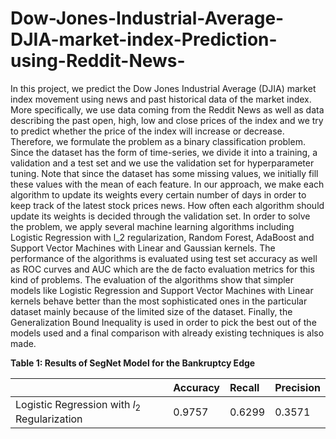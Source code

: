 # Dow-Jones-Industrial-Average-DJIA-market-index-Prediction-using-Reddit-News-

In this project, we predict the Dow Jones Industrial Average (DJIA) market index movement using news and past historical data of the market index. More specifically, we use data coming from the Reddit News as well as data describing the past open, high, low and close prices of the index and we try to predict whether the price of the index will increase or decrease. Therefore, we formulate the problem as a binary classification problem. Since the dataset has the form of time-series, we divide it into a training, a validation and a test set and we use the validation set for hyperparameter tuning. Note that since the dataset has some missing values, we initially fill these values with the mean of each feature. In our approach, we make each algorithm to update its weights every certain number of days in order to keep track of the latest stock prices news. How often each algorithm should update its weights is decided through the validation set. In order to solve the problem, we apply several machine learning algorithms including Logistic Regression with l_2 regularization, Random Forest, AdaBoost and Support Vector Machines with Linear and Gaussian kernels. The performance of the algorithms is evaluated using test set accuracy as well as ROC curves and AUC which are the de facto evaluation metrics for this kind of problems. The evaluation of the algorithms show that simpler models like Logistic Regression and Support Vector Machines with Linear kernels behave better than the most sophisticated ones in the particular dataset mainly because of the limited size of the dataset.  Finally, the Generalization Bound Inequality is used in order to pick the best out of the models used and a final comparison with already existing techniques is also made.


   **Table 1: Results of SegNet Model for the Bankruptcy Edge**



|       			| Accuracy  	| Recall     	| Precision 	| 
|:-----------------	|:-----------	|:-----------	|:-----------	|
| Logistic Regression with $l_2$ Regularization           	| 0.9757        | 0.6299        | 0.3571       	| 


